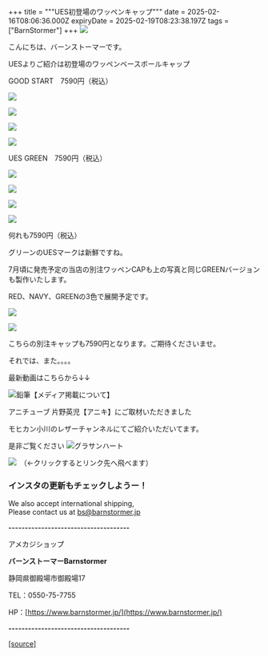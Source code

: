 +++
title = """UES初登場のワッペンキャップ"""
date = 2025-02-16T08:06:36.000Z
expiryDate = 2025-02-19T08:23:38.197Z
tags = ["BarnStormer"]
+++
[![](https://stat.ameba.jp/user_images/20231023/16/barnstormer-go/b2/03/p/o0420015015354743273.png)](https://ameblo.jp/barnstormer-go/entry-12825670498.html)

こんにちは、バーンストーマーです。

UESよりご紹介は初登場のワッペンベースボールキャップ

GOOD START　7590円（税込）

[![](https://stat.ameba.jp/user_images/20250216/16/barnstormer-go/69/73/j/o0575070015544908127.jpg)](https://stat.ameba.jp/user_images/20250216/16/barnstormer-go/69/73/j/o0575070015544908127.jpg)

[![](https://stat.ameba.jp/user_images/20250216/16/barnstormer-go/0c/43/j/o0581070015544908129.jpg)](https://stat.ameba.jp/user_images/20250216/16/barnstormer-go/0c/43/j/o0581070015544908129.jpg)

[![](https://stat.ameba.jp/user_images/20250216/16/barnstormer-go/dd/a1/j/o0558070015544908133.jpg)](https://stat.ameba.jp/user_images/20250216/16/barnstormer-go/dd/a1/j/o0558070015544908133.jpg)

[![](https://stat.ameba.jp/user_images/20250216/16/barnstormer-go/91/a8/j/o0466070015544908135.jpg)](https://stat.ameba.jp/user_images/20250216/16/barnstormer-go/91/a8/j/o0466070015544908135.jpg)

UES GREEN　7590円（税込）

[![](https://stat.ameba.jp/user_images/20250216/16/barnstormer-go/be/43/j/o0545070015544908120.jpg)](https://stat.ameba.jp/user_images/20250216/16/barnstormer-go/be/43/j/o0545070015544908120.jpg)

[![](https://stat.ameba.jp/user_images/20250216/16/barnstormer-go/b3/f8/j/o0569070015544908121.jpg)](https://stat.ameba.jp/user_images/20250216/16/barnstormer-go/b3/f8/j/o0569070015544908121.jpg)

[![](https://stat.ameba.jp/user_images/20250216/16/barnstormer-go/de/cd/j/o0605070015544908123.jpg)](https://stat.ameba.jp/user_images/20250216/16/barnstormer-go/de/cd/j/o0605070015544908123.jpg)

[![](https://stat.ameba.jp/user_images/20250216/16/barnstormer-go/6c/cd/j/o0466070015544908125.jpg)](https://stat.ameba.jp/user_images/20250216/16/barnstormer-go/6c/cd/j/o0466070015544908125.jpg)

何れも7590円（税込）

グリーンのUESマークは新鮮ですね。

7月頃に発売予定の当店の別注ワッペンCAPも上の写真と同じGREENバージョンも製作いたします。

RED、NAVY、GREENの3色で展開予定です。

[![](https://stat.ameba.jp/user_images/20250216/17/barnstormer-go/a1/7d/j/o0350052515544909717.jpg)](https://stat.ameba.jp/user_images/20250216/17/barnstormer-go/a1/7d/j/o0350052515544909717.jpg)

[![](https://stat.ameba.jp/user_images/20250216/17/barnstormer-go/35/b6/j/o0350052615544909910.jpg)](https://stat.ameba.jp/user_images/20250216/17/barnstormer-go/35/b6/j/o0350052615544909910.jpg)

こちらの別注キャップも7590円となります。ご期待くださいませ。

それでは、また。。。。

最新動画はこちらから↓↓

![鉛筆](https://stat100.ameba.jp/blog/ucs/img/char/char3/519.png)【メディア掲載について】

アニチューブ 片野英児【アニキ】にご取材いただきました

モヒカン小川のレザーチャンネルにてご紹介いただいてます。

是非ご覧ください ![グラサンハート](https://stat100.ameba.jp/blog/ucs/img/char/char3/148.png)

[![](https://stat.ameba.jp/user_images/20230412/16/barnstormer-go/6a/23/p/o0108010815269242493.png)](https://www.instagram.com/barnstormer_daily/)　（←クリックするとリンク先へ飛べます）

### インスタの更新もチェックしようー！

We also accept international shipping,  
Please contact us at bs@barnstormer.jp

**\-------------------------------------**

アメカジショップ

**バーンストーマーBarnstormer**

静岡県御殿場市御殿場17

TEL：0550-75-7755

HP：[https://www.barnstormer.jp/](https://www.barnstormer.jp/)

**\-------------------------------------**

[[source]](https://ameblo.jp/barnstormer-go/entry-12886666614.html)
